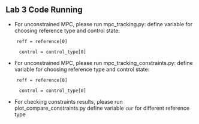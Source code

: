 ## Lab 3 Code Running


* For unconstrained MPC, please run mpc_tracking.py:
    define variable for choosing reference type and control state:

`    reff = reference[0]`

`     control = control_type[0]`

* For unconstrained MPC, please run mpc_tracking_constraints.py:
    define variable for choosing reference type and control state:

`    reff = reference[0]`

`     control = control_type[0]`

* For checking constraints results, please run plot_compare_constraints.py
    define variable `cur` for different reference type